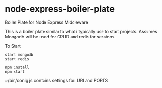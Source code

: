 node-express-boiler-plate
=========================

Boiler Plate for Node Express Middleware 

This is a boiler plate similar to what i typically use to start projects. 
Assumes Mongodb will be used for CRUD and redis for sessions.

To Start
```
start mongodb
start redis

npm install 
npm start
```

~/bin/conig.js contains settings for: URI and PORTS
```
